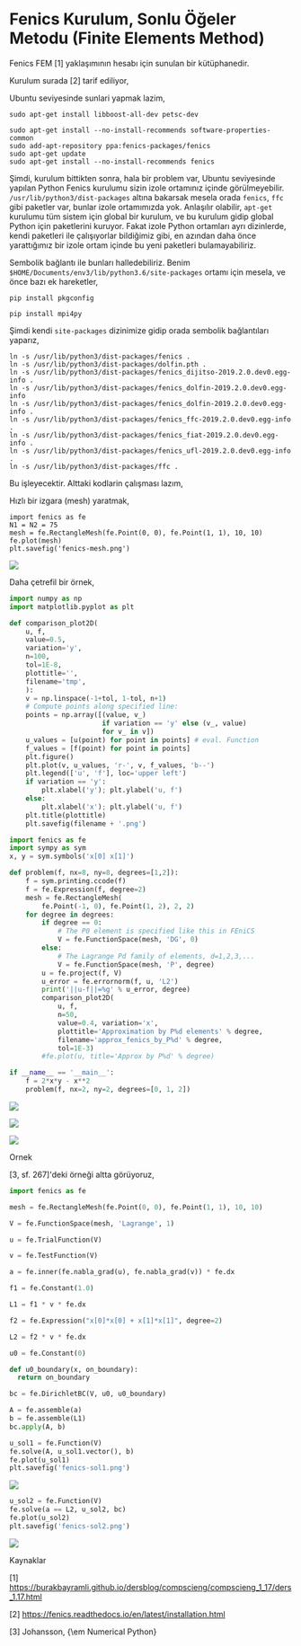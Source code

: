 # Fenics Kurulum, Sonlu Öğeler Metodu (Finite Elements Method)

Fenics FEM [1] yaklaşımının hesabı için sunulan bir kütüphanedir. 

Kurulum surada [2] tarif ediliyor,

Ubuntu seviyesinde sunlari yapmak lazim,

```
sudo apt-get install libboost-all-dev petsc-dev

sudo apt-get install --no-install-recommends software-properties-common
sudo add-apt-repository ppa:fenics-packages/fenics
sudo apt-get update
sudo apt-get install --no-install-recommends fenics
```

Şimdi, kurulum bittikten sonra, hala bir problem var, Ubuntu
seviyesinde yapılan Python Fenics kurulumu sizin izole ortamınız
içinde görülmeyebilir. `/usr/lib/python3/dist-packages` altına
bakarsak mesela orada `fenics`, `ffc` gibi paketler var, bunlar izole
ortamımızda yok. Anlaşılır olabilir, `apt-get` kurulumu tüm sistem
için global bir kurulum, ve bu kurulum gidip global Python için
paketlerini kuruyor. Fakat izole Python ortamları ayrı dizinlerde,
kendi paketleri ile çalışıyorlar bildiğimiz gibi, en azından
daha önce yarattığımız bir izole ortam içinde bu yeni paketleri
bulamayabiliriz.

Sembolik bağlantı ile bunları halledebiliriz. Benim `$HOME/Documents/env3/lib/python3.6/site-packages`
ortamı için mesela, ve önce bazı ek hareketler,

```
pip install pkgconfig

pip install mpi4py
```

Şimdi kendi `site-packages` dizinimize gidip orada sembolik bağlantıları yaparız,

```
ln -s /usr/lib/python3/dist-packages/fenics .
ln -s /usr/lib/python3/dist-packages/dolfin.pth .
ln -s /usr/lib/python3/dist-packages/fenics_dijitso-2019.2.0.dev0.egg-info .
ln -s /usr/lib/python3/dist-packages/fenics_dolfin-2019.2.0.dev0.egg-info 
ln -s /usr/lib/python3/dist-packages/fenics_dolfin-2019.2.0.dev0.egg-info .
ln -s /usr/lib/python3/dist-packages/fenics_ffc-2019.2.0.dev0.egg-info .
ln -s /usr/lib/python3/dist-packages/fenics_fiat-2019.2.0.dev0.egg-info .
ln -s /usr/lib/python3/dist-packages/fenics_ufl-2019.2.0.dev0.egg-info .
ln -s /usr/lib/python3/dist-packages/ffc .
```

Bu işleyecektir. Alttaki kodlarin çalışması lazım,

Hızlı bir izgara (mesh) yaratmak,


```
import fenics as fe
N1 = N2 = 75
mesh = fe.RectangleMesh(fe.Point(0, 0), fe.Point(1, 1), 10, 10)
fe.plot(mesh)
plt.savefig('fenics-mesh.png')
```

![](fenics-mesh.png)

Daha çetrefil bir örnek,

```python
import numpy as np
import matplotlib.pyplot as plt

def comparison_plot2D(
    u, f,           
    value=0.5,      
    variation='y',  
    n=100,          
    tol=1E-8,       
    plottitle='',   
    filename='tmp', 
    ):
    v = np.linspace(-1+tol, 1-tol, n+1)
    # Compute points along specified line:
    points = np.array([(value, v_)
                       if variation == 'y' else (v_, value)
                       for v_ in v])
    u_values = [u(point) for point in points] # eval. Function
    f_values = [f(point) for point in points]
    plt.figure()
    plt.plot(v, u_values, 'r-', v, f_values, 'b--')
    plt.legend(['u', 'f'], loc='upper left')
    if variation == 'y':
        plt.xlabel('y'); plt.ylabel('u, f')
    else:
        plt.xlabel('x'); plt.ylabel('u, f')
    plt.title(plottitle)
    plt.savefig(filename + '.png')

import fenics as fe
import sympy as sym
x, y = sym.symbols('x[0] x[1]')

def problem(f, nx=8, ny=8, degrees=[1,2]):
    f = sym.printing.ccode(f)
    f = fe.Expression(f, degree=2)
    mesh = fe.RectangleMesh(
        fe.Point(-1, 0), fe.Point(1, 2), 2, 2)
    for degree in degrees:
        if degree == 0:
            # The P0 element is specified like this in FEniCS
            V = fe.FunctionSpace(mesh, 'DG', 0)
        else:
            # The Lagrange Pd family of elements, d=1,2,3,...
            V = fe.FunctionSpace(mesh, 'P', degree)
        u = fe.project(f, V)
        u_error = fe.errornorm(f, u, 'L2')
        print('||u-f||=%g' % u_error, degree)
        comparison_plot2D(
            u, f,
            n=50,
            value=0.4, variation='x',
            plottitle='Approximation by P%d elements' % degree,
            filename='approx_fenics_by_P%d' % degree,
            tol=1E-3)
        #fe.plot(u, title='Approx by P%d' % degree)

if __name__ == '__main__':
    f = 2*x*y - x**2
    problem(f, nx=2, ny=2, degrees=[0, 1, 2])
```

![](approx_fenics_by_P0.png)

![](approx_fenics_by_P1.png)

![](approx_fenics_by_P2.png)

Ornek

[3, sf. 267]'deki örneği altta görüyoruz,

```python
import fenics as fe

mesh = fe.RectangleMesh(fe.Point(0, 0), fe.Point(1, 1), 10, 10)

V = fe.FunctionSpace(mesh, 'Lagrange', 1)

u = fe.TrialFunction(V)

v = fe.TestFunction(V)

a = fe.inner(fe.nabla_grad(u), fe.nabla_grad(v)) * fe.dx

f1 = fe.Constant(1.0)

L1 = f1 * v * fe.dx

f2 = fe.Expression("x[0]*x[0] + x[1]*x[1]", degree=2)

L2 = f2 * v * fe.dx

u0 = fe.Constant(0)

def u0_boundary(x, on_boundary):
  return on_boundary

bc = fe.DirichletBC(V, u0, u0_boundary)

A = fe.assemble(a)
b = fe.assemble(L1)
bc.apply(A, b)
```

```python
u_sol1 = fe.Function(V)
fe.solve(A, u_sol1.vector(), b)
fe.plot(u_sol1)
plt.savefig('fenics-sol1.png')
```

![](fenics-sol1.png)

```python
u_sol2 = fe.Function(V)
fe.solve(a == L2, u_sol2, bc)
fe.plot(u_sol2)
plt.savefig('fenics-sol2.png')
``` 

![](fenics-sol2.png)

Kaynaklar

[1] https://burakbayramli.github.io/dersblog/compscieng/compscieng_1_17/ders_1.17.html

[2] https://fenics.readthedocs.io/en/latest/installation.html

[3] Johansson, {\em Numerical Python}

